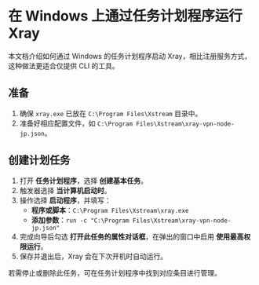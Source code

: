 # 在 Windows 上通过任务计划程序运行 Xray

本文档介绍如何通过 Windows 的任务计划程序启动 Xray，相比注册服务方式，这种做法更适合仅提供 CLI 的工具。

## 准备

1. 确保 `xray.exe` 已放在 `C:\Program Files\Xstream` 目录中。
2. 准备好相应配置文件，如 `C:\Program Files\Xstream\xray-vpn-node-jp.json`。

## 创建计划任务

1. 打开 **任务计划程序**，选择 **创建基本任务**。
2. 触发器选择 **当计算机启动时**。
3. 操作选择 **启动程序**，并填写：
   - **程序或脚本**：`C:\Program Files\Xstream\xray.exe`
   - **添加参数**：`run -c "C:\Program Files\Xstream\xray-vpn-node-jp.json"`
4. 完成向导后勾选 **打开此任务的属性对话框**，在弹出的窗口中启用 **使用最高权限运行**。
5. 保存并退出后，Xray 会在下次开机时自动运行。

若需停止或删除此任务，可在任务计划程序中找到对应条目进行管理。
